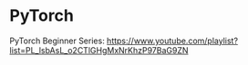 # PyTorch

PyTorch Beginner Series: https://www.youtube.com/playlist?list=PL_lsbAsL_o2CTlGHgMxNrKhzP97BaG9ZN
